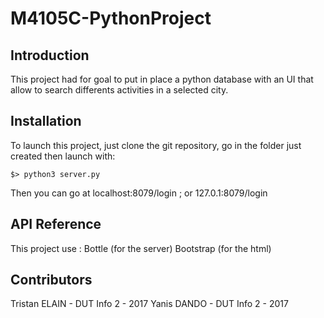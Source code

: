 # M4105C-PythonProject

## Introduction

This project had for goal to put in place a python database with an UI that allow to search differents activities in a selected city.

## Installation

To launch this project, just clone the git repository, go in the folder just created then launch with:
```
$> python3 server.py
```

Then you can go at localhost:8079/login ; or 127.0.1:8079/login

## API Reference

This project use :
  Bottle (for the server)
  Bootstrap (for the html)

## Contributors

Tristan ELAIN - DUT Info 2 - 2017
Yanis DANDO - DUT Info 2 - 2017
